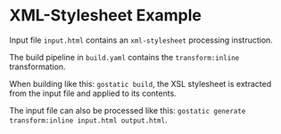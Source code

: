 XML-Stylesheet Example
======================

Input file `input.html` contains an `xml-stylesheet` processing instruction.

The build pipeline in `build.yaml` contains the `transform:inline` transformation.

When building like this: `gostatic build`, the XSL stylesheet is extracted from the input file and applied to its contents.

The input file can also be processed like this: `gostatic generate transform:inline input.html output.html`.

